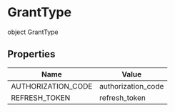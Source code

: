 # GrantType


object GrantType

## Properties

| Name | Value |
|---|---|
| AUTHORIZATION_CODE | authorization_code |
| REFRESH_TOKEN | refresh_token |
